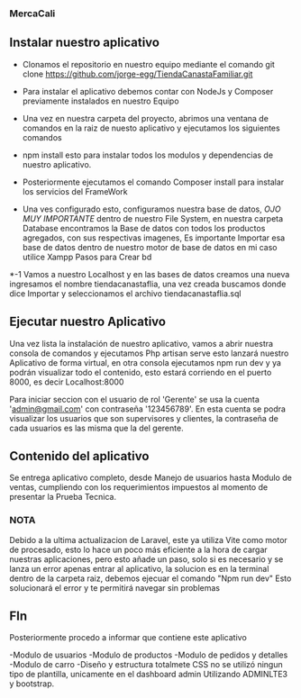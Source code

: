 ### MercaCali ###

## Instalar nuestro aplicativo ##

* Clonamos el repositorio en nuestro equipo mediante el comando git clone https://github.com/jorge-egg/TiendaCanastaFamiliar.git

* Para instalar el aplicativo debemos contar con NodeJs y Composer previamente instalados en nuestro Equipo

* Una vez en nuestra carpeta del proyecto, abrimos una ventana de comandos en la raiz de nuesto aplicativo y ejecutamos los siguientes comandos

* npm install esto para instalar todos los modulos y dependencias de nuestro aplicativo.

* Posteriormente ejecutamos el comando Composer install para instalar los servicios del FrameWork

* Una ves configurado esto, configuramos nuestra base de datos, *OJO MUY IMPORTANTE* dentro de nuestro File System, en nuestra carpeta Database encontramos la Base de datos con todos los productos agregados, con sus respectivas imagenes, Es importante Importar esa base de datos dentro de nuestro motor de base de datos en mi caso utilice Xampp Pasos para Crear bd

*-1 Vamos a nuestro Localhost y en las bases de datos creamos una nueva ingresamos el nombre tiendacanastaflia, una vez creada buscamos donde dice Importar y seleccionamos el archivo tiendacanastaflia.sql


## Ejecutar nuestro Aplicativo ##

Una vez lista la instalación de nuestro aplicativo, vamos a abrir nuestra consola de comandos y ejecutamos Php artisan serve esto lanzará nuestro Aplicativo de forma virtual, en otra consola ejecutamos npm run dev y ya podrán visualizar todo el contenido, esto estará corriendo en el puerto 8000, es decir Localhost:8000

Para iniciar seccion con el usuario de rol 'Gerente' se usa la cuenta 'admin@gmail.com' con contraseña '123456789'.
En esta cuenta se podra visualizar los usuarios que son supervisores y clientes, la contraseña de cada usuarios es las misma que la del gerente.
## Contenido del aplicativo ##

Se entrega aplicativo completo, desde Manejo de usuarios hasta Modulo de ventas, cumpliendo con los requerimientos impuestos al momento de presentar la Prueba Tecnica.


### NOTA ###

Debido a la ultima actualizacion de Laravel, este ya utiliza Vite como motor de procesado, esto lo hace un poco más eficiente a la hora de cargar nuestras aplicaciones, pero esto añade un paso, solo si es necesario y se lanza un error apenas entrar al aplicativo, la solucion es en la terminal dentro de la carpeta raiz, debemos ejecuar el comando "Npm run dev" Esto solucionará el error y te permitirá navegar sin problemas

## FIn ###

Posteriormente procedo a informar que contiene este aplicativo

-Modulo de usuarios
-Modulo de productos
-Modulo de pedidos y detalles
-Modulo de carro
-Diseño y estructura totalmete CSS no se utilizó ningun tipo de plantilla, unicamente en el dashboard admin Utilizando ADMINLTE3 y bootstrap.

